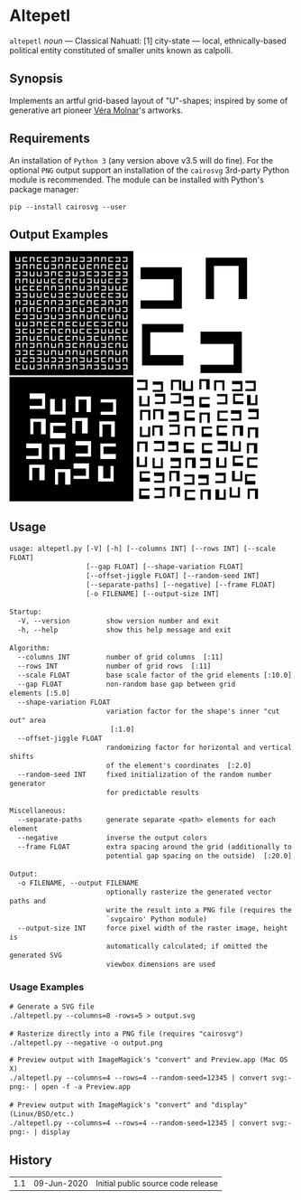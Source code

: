 
# Altepetl

`altepetl` *noun* — Classical Nahuatl: [1] city-state — local, ethnically-based political entity constituted of smaller units known as calpolli.

## Synopsis

Implements an artful grid-based layout of "U"-shapes; inspired by some of generative art pioneer [Véra Molnar](http://www.veramolnar.com)'s artworks.

## Requirements

An installation of `Python 3` (any version above v3.5 will do fine). For the optional `PNG` output support an installation of
the `cairosvg` 3rd-party Python module is recommended. The module can be installed with Python's package manager:

``` shell
pip --install cairosvg --user
```

## Output Examples

<img width="220" height="220" src="Documentation/Altepetl/Examples/basic_01.svg" alt="Figure 1"> <img width="220" height="220" src="Documentation/Altepetl/Examples/basic_02.svg" alt="Figure 2">
<img width="220" height="220" src="Documentation/Altepetl/Examples/basic_04.svg" alt="Figure 3"> <img width="220" height="220" src="Documentation/Altepetl/Examples/basic_03.svg" alt="Figure 4">

## Usage

```
usage: altepetl.py [-V] [-h] [--columns INT] [--rows INT] [--scale FLOAT]
                   [--gap FLOAT] [--shape-variation FLOAT]
                   [--offset-jiggle FLOAT] [--random-seed INT]
                   [--separate-paths] [--negative] [--frame FLOAT]
                   [-o FILENAME] [--output-size INT]

Startup:
  -V, --version         show version number and exit
  -h, --help            show this help message and exit

Algorithm:
  --columns INT         number of grid columns  [:11]
  --rows INT            number of grid rows  [:11]
  --scale FLOAT         base scale factor of the grid elements [:10.0]
  --gap FLOAT           non-random base gap between grid elements [:5.0]
  --shape-variation FLOAT
                        variation factor for the shape's inner "cut out" area
                         [:1.0]
  --offset-jiggle FLOAT
                        randomizing factor for horizontal and vertical shifts
                        of the element's coordinates  [:2.0]
  --random-seed INT     fixed initialization of the random number generator
                        for predictable results

Miscellaneous:
  --separate-paths      generate separate <path> elements for each element
  --negative            inverse the output colors
  --frame FLOAT         extra spacing around the grid (additionally to
                        potential gap spacing on the outside)  [:20.0]

Output:
  -o FILENAME, --output FILENAME
                        optionally rasterize the generated vector paths and
                        write the result into a PNG file (requires the
                        `svgcairo' Python module)
  --output-size INT     force pixel width of the raster image, height is
                        automatically calculated; if omitted the generated SVG
                        viewbox dimensions are used
```

### Usage Examples
``` shell
# Generate a SVG file
./altepetl.py --columns=8 -rows=5 > output.svg

# Rasterize directly into a PNG file (requires "cairosvg")
./altepetl.py --negative -o output.png
```

``` shell
# Preview output with ImageMagick's "convert" and Preview.app (Mac OS X)
./altepetl.py --columns=4 --rows=4 --random-seed=12345 | convert svg:- png:- | open -f -a Preview.app

# Preview output with ImageMagick's "convert" and "display" (Linux/BSD/etc.)
./altepetl.py --columns=4 --rows=4 --random-seed=12345 | convert svg:- png:- | display
```

## History

<table>
    <tr>
        <td valign=top>1.1</td>
        <td valign=top nowrap>09-Jun-2020</td>
        <td>Initial public source code release</td>
    </tr>
</table>